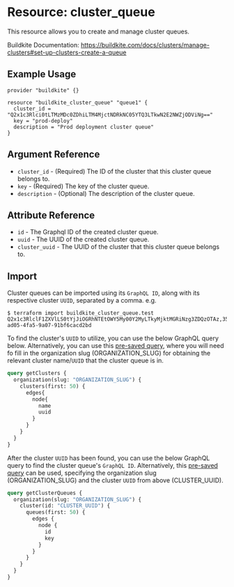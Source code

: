 # Resource: cluster_queue

This resource allows you to create and manage cluster queues.

Buildkite Documentation: https://buildkite.com/docs/clusters/manage-clusters#set-up-clusters-create-a-queue

## Example Usage

```hcl
provider "buildkite" {}

resource "buildkite_cluster_queue" "queue1" {
  cluster_id = "Q2x1c3Rlci0tLTMzMDc0ZDhiLTM4MjctNDRkNC05YTQ3LTkwN2E2NWZjODViNg=="
  key = "prod-deploy"
  description = "Prod deployment cluster queue"
}
```

## Argument Reference

* `cluster_id` - (Required) The ID of the cluster that this cluster queue belongs to.
* `key` - (Required) The key of the cluster queue.
* `description` - (Optional) The description of the cluster queue.

## Attribute Reference

* `id` - The Graphql ID of the created cluster queue.
* `uuid` - The UUID of the created cluster queue.
* `cluster_uuid` - The UUID of the cluster that this cluster queue belongs to.

## Import

Cluster queues can be imported using its `GraphQL ID`, along with its respective cluster `UUID`, separated by a comma. e.g.

```
$ terraform import buildkite_cluster_queue.test Q2x1c3RlclF1ZXVlLS0tYjJiOGRhNTEtOWY5My00Y2MyLTkyMjktMGRiNzg3ZDQzOTAz,35498aaf-ad05-4fa5-9a07-91bf6cacd2bd 
```

To find the cluster's `UUID` to utilize, you can use the below GraphQL query below. Alternatively, you can use this [pre-saved query](https://buildkite.com/user/graphql/console/3adf0389-02bd-45ef-adcd-4e8e5ae57f25), where you will need fo fill in the organization slug (ORGANIZATION_SLUG) for obtaining the relevant cluster name/`UUID` that the cluster queue is in.

```graphql
query getClusters {
  organization(slug: "ORGANIZATION_SLUG") {
    clusters(first: 50) {
      edges{
        node{
          name
          uuid
        }
      }
    }
  }
}
```

After the cluster `UUID` has been found, you can use the below GraphQL query to find the cluster queue's `GraphQL ID`. Alternatively, this [pre-saved query](https://buildkite.com/user/graphql/console/1d913905-900e-40e7-8f46-651543487b5a) can be used, specifying the organization slug (ORGANIZATION_SLUG) and the cluster `UUID` from above (CLUSTER_UUID).

```graphql
query getClusterQueues {
  organization(slug: "ORGANIZATION_SLUG") {
    cluster(id: "CLUSTER_UUID") {
      queues(first: 50) {
        edges {
          node {
            id
            key
          }
        }
      }
    }
  }
}
```

